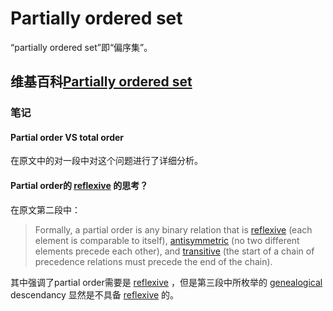 # Partially ordered set

“partially ordered set”即“偏序集”。

## 维基百科[Partially ordered set](https://en.wikipedia.org/wiki/Partially_ordered_set)

### 笔记

#### Partial order VS total order

在原文中的对一段中对这个问题进行了详细分析。



#### Partial order的 [reflexive](https://en.wikipedia.org/wiki/Reflexive_relation) 的思考？

在原文第二段中：

> Formally, a partial order is any binary relation that is [reflexive](https://en.wikipedia.org/wiki/Reflexive_relation) (each element is comparable to itself), [antisymmetric](https://en.wikipedia.org/wiki/Antisymmetric_relation) (no two different elements precede each other), and [transitive](https://en.wikipedia.org/wiki/Transitive_relation) (the start of a chain of precedence relations must precede the end of the chain).

其中强调了partial order需要是 [reflexive](https://en.wikipedia.org/wiki/Reflexive_relation) ，但是第三段中所枚举的 [genealogical](https://en.wikipedia.org/wiki/Genealogy) descendancy 显然是不具备 [reflexive](https://en.wikipedia.org/wiki/Reflexive_relation) 的。 